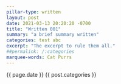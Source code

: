```yaml
---
pillar-type: written
layout: post
date: 2021-03-13 20:20:20 -0700
title: "Written 001"
summary: "a brief summary written"
categories: test abc
excerpt: "The excerpt to rule them all."
##permalink: /:categories
marquee-words: Cat Purrs
---
```

{{ page.date }} {{ post.categories }}